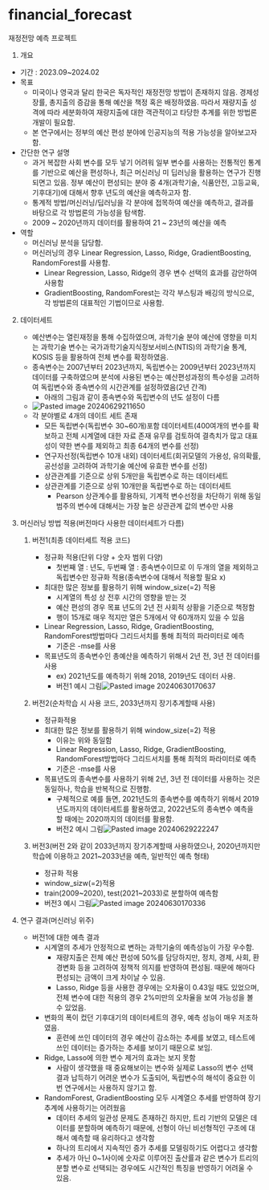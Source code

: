 # financial_forecast
재정전망 예측 프로젝트
1. 개요
- 기간 : 2023.09~2024.02
- 목표 
	- 미국이나 영국과 달리 한국은 독자적인 재정전망 방법이 존재하지 않음. 경제성장률, 총지출의 증감을 통해 예산을 책정 혹은 배정하였음. 따라서 재량지출 성격에 따라 세분화하여 재량지출에 대한 객관적이고 타당한 추계를 위한 방법론 개발이 필요함.
	- 본 연구에서는 정부의 예산 편성 분야에 인공지능의 적용 가능성을 알아보고자함.
- 간단한 연구 설명
	- 과거 복잡한 사회 변수를 모두 넣기 어려워 일부 변수를 사용하는 전통적인 통계를 기반으로 예산을 편성하나, 최근 머신러닝 미 딥러닝을 활용하는 연구가 진행되면고 있음. 정부 예산이 편성되는 분야 중 4개(과학기술, 식품안전, 고등교육, 기후대기)에 대해서 향후 년도의 예산을 예측하고자 함.
	- 통계적 방법/머신러닝/딥러닝을 각 분야에 접목하여 예산을 예측하고, 결과를 바탕으로 각 방법론의 가능성을 탐색함.
	- 2009 ~ 2020년까지 데이터를 활용하여 21 ~ 23년의 예산을 예측
- 역할
	- 머신러닝 분석을 담당함. 
	- 머신러닝의 경우 Linear Regression, Lasso, Ridge, GradientBoosting, RandomForest를 사용함.
		- Linear Regression, Lasso, Ridge의 경우 변수 선택의 효과를 감안하여 사용함
		- GradientBoosting, RandomForest는 각각 부스팅과 배깅의 방식으로, 각 방법론의 대표적인 기법이므로 사용함.
		
2. 데이터세트
	- 예산변수는 열린재정을 통해 수집하였으며, 과학기술 분야 예산에 영향을 미치는 과학기술 변수는 국가과학기술지식정보서비스(NTIS)의 과학기술 통계, KOSIS 등을 활용하여 전체 변수를 확정하였음.
	- 종속변수는 2007년부터 2023년까지, 독립변수는 2009년부터 2023년까지 데이터를 구축하였으며 분석에 사용된 변수는 예산편성과정의 특수성을 고려하여 독립변수와 종속변수의 시간관계를 설정하였음(2년 간격)
		- 아래의 그림과 같이 종속변수와 독립변수의 년도 설정이 다름
	- ![Pasted image 20240629211650](https://github.com/gyeong-min-kim-a/financial_forecast/assets/174190109/d0f30a56-0de0-4cfc-a68a-1f743ab7d305)
	- 각 분야별로 4개의 데이트 세트 존재
		- 모든 독립변수(독립변수 30~60개)포함 데이터세트(400여개의 변수를 확보하고 전체 시계열에 대한 자료 존재 유무를 검토하여 결측치가 많고 대표성이 약한 변수를 제외하고 최종 64개의 변수를 선정)
		- 연구자선정(독립변수 10개 내외) 데이터세트(회귀모델의 가용성, 유의확률, 공선성을 고려하여 과학기술 예산에 유효한 변수를 선정)
		- 상관관계를 기준으로 상위 5개만을 독립변수로 하는 데이터세트
		- 상관관계를 기준으로 상위 10개만을 독립변수로 하는 데이터세트
			- Pearson 상관계수를 활용하되, 기계적 변수선정을 차단하기 위해 동일범주의 변수에 대해서는 가장 높은 상관관계 값의 변수만 사용
			
3. 머신러닝 방법 적용(버전마다 사용한 데이터세트가 다름)
	1. 버전1(최종 데이터세트 적용 코드)
		- 정규화 적용(단위 다양 + 숫자 범위 다양)
			- 첫번째 열 : 년도, 두번째 열 : 종속변수이므로 이 두개의 열을 제외하고 독립변수만 정규화 적용(종속변수에 대해서 적용할 필요 x)
		- 최대한 많은 정보를 활용하기 위해 window_size(=2) 적용
			- 시계열의 특성 상 전후 시간의 영향을 받는 것 
			- 예산 편성의 경우 목표 년도의 2년 전 사회적 상황을 기준으로 책정함
			- 행이 15개로 매우 적지만 열은 5개에서 약 60개까지 있을 수 있음
		- Linear Regression, Lasso, Ridge, GradientBoosting, RandomForest방법마다 그리드서치를 통해 최적의 파라미터로 예측
			- 기준은 -mse를 사용
		- 목표년도의 종속변수인 총예산을 예측하기 위해서 2년 전, 3년 전 데이터를 사용
			- ex) 2021년도를 예측하기 위해 2018, 2019년도 데이터 사용.
			- 버전1 예시 그림![Pasted image 20240630170637](https://github.com/gyeong-min-kim-a/financial_forecast/assets/174190109/5adc4dff-f8d8-4911-af74-2a6d33934d85)

	2. 버전2(순차학습 시 사용 코드, 2033년까지 장기추계할때 사용)
		- 정규화적용
		- 최대한 많은 정보를 활용하기 위해 window_size(=2) 적용
			- 이유는 위와 동일함
			- Linear Regression, Lasso, Ridge, GradientBoosting, RandomForest방법마다 그리드서치를 통해 최적의 파라미터로 예측
			- 기준은 -mse를 사용
		- 목표년도의 종속변수를 사용하기 위해 2년, 3년 전 데이터를 사용하는 것은 동일하나, 학습을 반복적으로 진행함.
			- 구체적으로 예를 들면, 2021년도의 종속변수를 예측하기 위해서 2019년도까지의 데이터세트를 활용하였고, 2022년도의 종속변수 예측을 할 때에는 2020까지의 데이터를 활용함.
			- 버전2 예시 그림![Pasted image 20240629222247](https://github.com/gyeong-min-kim-a/financial_forecast/assets/174190109/379bd403-e2f2-4e09-98ed-f910aba02273)

	3. 버전3(버전 2와 같이 2033년까지 장기추계할때 사용하였으나, 2020년까지만 학습에 이용하고 2021~2033년을 예측, 일반적인 예측 형태)
		- 정규화 적용
		- window_sizw(=2)적용
		- train(2009~2020), test(2021~2033)로 분할하여 예측함
		- 버전3 예시 그림![Pasted image 20240630170336](https://github.com/gyeong-min-kim-a/financial_forecast/assets/174190109/08daa528-8429-4d49-bea4-a0e7d14060cc)

4. 연구 결과(머신러닝 위주)
	- 버전1에 대한 예측 결과
		- 시계열의 추세가 안정적으로 변하는 과학기술의 예측성능이 가장 우수함.
			- 재량지출은 전체 예산 편성에 50%를 담당하지만, 정치, 경제, 사회, 환경변화 등을 고려하여 정책적 의지를 반영하여 편성됨. 때문에 해마다 편성되는 금액이 크게 차이날 수 있음. 
			- Lasso, Ridge 등을 사용한 경우에는 오차율이 0.43일 때도 있었으며, 전체 변수에 대한 적용의 경우 2%미만의 오차율을 보여 가능성을 볼 수 있었음.
		- 변화의 폭이 컸던 기후대기의 데이터세트의 경우, 예측 성능이 매우 저조하였음.
			- 훈련에 쓰인 데이터의 경우 예산이 감소하는 추세를 보였고, 테스트에 쓰인 데이터는 증가하는 추세를 보이기 때문으로 보임.
		- Ridge, Lasso에 의한 변수 제거의 효과는 보지 못함
			- 사람이 생각했을 때 중요해보이는 변수와 실제로 Lasso의 변수 선택 결과 납득하기 어려운 변수가 도출되어, 독립변수의 해석이 중요한 이번 연구에서는 사용하지 않기고 함.
		- RandomForest, GradientBoosting 모두 시계열으 추세를 반영하여 장기추계에 사용하기는 어려웠음
			- 데이터 추세의 일관성 문제도 존재하긴 하지만, 트리 기반의 모델은 데이터를 분할하며 예측하기 때문에, 선형이 아닌 비선형적인 구조에 대해서 예측할 때 유리하다고 생각함
			- 하나의 트리에서 지속적인 증가 추세를 모델링하기도 어렵다고 생각함
			- 추세가 아닌 0~1사이에 숫자로 이루어진 출산률과 같은 변수가 트리의 분할 변수로 선택되는 경우에도 시간적인 특징을 반영하기 어려울 수 있음.
